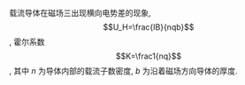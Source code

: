 载流导体在磁场三出现横向电势差的现象, $$U_H=\frac{IB}{nqb}$$, 霍尔系数 $$K=\frac1{nq}$$, 其中 $n$ 为导体内部的载流子数密度, $b$ 为沿着磁场方向导体的厚度. 
